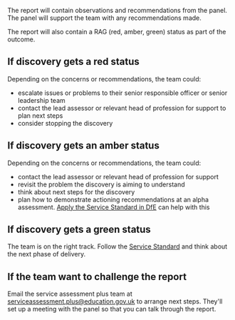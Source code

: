 The report will contain observations and recommendations from the panel. The panel will support the team with any recommendations made.

The report will also contain a RAG (red, amber, green) status as part of the outcome.

## If discovery gets a red status
Depending on the concerns or recommendations, the team could:

- escalate issues or problems to their senior responsible officer or senior leadership team
- contact the lead assessor or relevant head of profession for support to plan next steps
- consider stopping the discovery

## If discovery gets an amber status
Depending on the concerns or recommendations, the team could:

- contact the lead assessor or relevant head of profession for support
- revisit the problem the discovery is aiming to understand
- think about next steps for the discovery
- plan how to demonstrate actioning recommendations at an alpha assessment. [Apply the Service Standard in DfE](/) can help with this

## If discovery gets a green status
The team is on the right track. Follow the [Service Standard](/) and think about the next phase of delivery.

## If the team want to challenge the report
Email the service assessment plus team at [serviceassessment.plus@education.gov.uk](mailto:serviceassessment.plus@education.gov.uk) to arrange next steps. They'll set up a meeting with the panel so that you can talk through the report.
